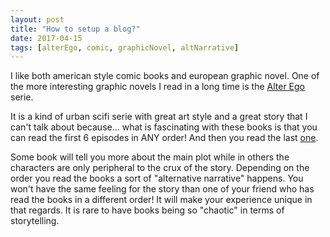 ```yaml
---
layout: post
title: "How to setup a blog?"
date: 2017-04-15
tags: [alterEgo, comic, graphicNovel, altNarrative]
---
```


I like both american style comic books and european graphic novel. One of the more interesting graphic novels I read in a long time is the [Alter Ego](https://www.comixology.com/Alter-Ego/comics-series/78828?ref=c2VhcmNoL2luZGV4L2Rlc2t0b3Avc2xpZGVyTGlzdC9zZXJpZXNTbGlkZXI) serie.

It is a kind of urban scifi serie with great art style and a great story that I can't talk about because... what is fascinating with these books is that you can read the first 6 episodes in ANY order! And then you read the last [one](https://www.amazon.com/Alter-Ego-Cycle-Ultimatum-Saison-ebook/dp/B01GZZNXCA).

Some book will tell you more about the main plot while in others the characters are only peripheral to the crux of the story. Depending on the order you read the books a sort of "alternative narrative" happens. You won't have the same feeling for the story than one of your friend who has read the books in a different order! It will make your experience unique in that regards. It is rare to have books being so "chaotic" in terms of storytelling.